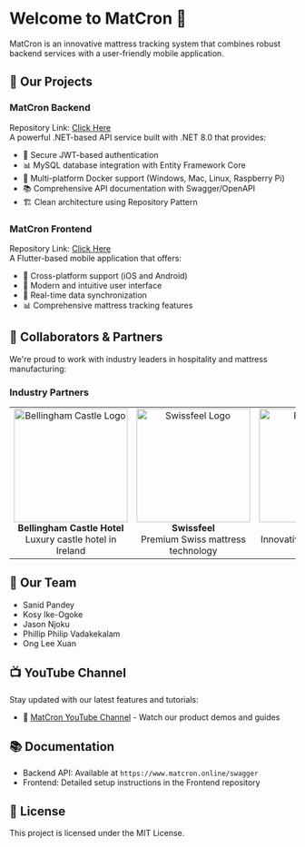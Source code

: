 # Welcome to MatCron 👋

MatCron is an innovative mattress tracking system that combines robust backend services with a user-friendly mobile application.

## 🚀 Our Projects

### MatCron Backend
Repository Link: [Click Here](https://github.com/MatCron/MatCron) \
A powerful .NET-based API service built with .NET 8.0 that provides:
- 🔐 Secure JWT-based authentication
- 📊 MySQL database integration with Entity Framework Core
- 🐳 Multi-platform Docker support (Windows, Mac, Linux, Raspberry Pi)
- 📚 Comprehensive API documentation with Swagger/OpenAPI
- 🏗️ Clean architecture using Repository Pattern

### MatCron Frontend
Repository Link: [Click Here](https://github.com/MatCron/Matcron-Frontend)  \
A Flutter-based mobile application that offers:
- 📱 Cross-platform support (iOS and Android)  
- 🎨 Modern and intuitive user interface  
- 🔄 Real-time data synchronization  
- 📊 Comprehensive mattress tracking features

## 🤝 Collaborators & Partners

We're proud to work with industry leaders in hospitality and mattress manufacturing:
<br/>
### Industry Partners
<div align="center">
  <table>
    <tr>
      <td align="center" width="300px">
        <img src="https://static.arocdn.com/Sites/50/bellinghamcastle/Assets/Images/logo.svg?v=1" width="200px" alt="Bellingham Castle Logo"/>
        <br/>
        <b>Bellingham Castle Hotel</b>
        <br/>
        Luxury castle hotel in Ireland
      </td>
      <td align="center" width="300px">
        <img src="https://encrypted-tbn0.gstatic.com/images?q=tbn:ANd9GcQ4l7eeev_hWGUgyFc1SjcFRAylYhmEuXtiWA&s" width="200px" alt="Swissfeel Logo"/>
        <br/>
        <b>Swissfeel</b>
        <br/>
        Premium Swiss mattress technology
      </td>
      <td align="center" width="300px">
        <img src="https://api.aircraftit.com/FileCollection(guid'130409ac-8789-44b6-beb3-797a24147330')/Data" width="200px" alt="Redifly Logo"/>
        <br/>
        <b>Redifly</b>
        <br/>
        Innovative sleep solutions provider
      </td>
    </tr>
  </table>
</div>

## 👥 Our Team
- Sanid Pandey
- Kosy Ike-Ogoke
- Jason Njoku
- Phillip Philip Vadakekalam
- Ong Lee Xuan

## 📺 YouTube Channel
Stay updated with our latest features and tutorials:
- 🎥 [MatCron YouTube Channel](https://www.youtube.com/@MATCRON-e4o) - Watch our product demos and guides


## 📚 Documentation
- Backend API: Available at `https://www.matcron.online/swagger`
- Frontend: Detailed setup instructions in the Frontend repository

## 📝 License
This project is licensed under the MIT License.
